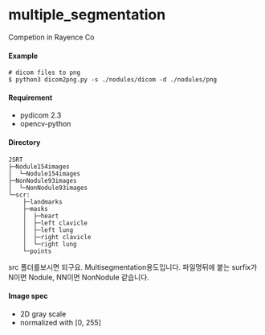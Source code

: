 # multiple_segmentation
Competion in Rayence Co

#### Example
```
# dicom files to png
$ python3 dicom2png.py -s ./nodules/dicom -d ./nodules/png
```

#### Requirement
- pydicom 2.3
- opencv-python

#### Directory
```
JSRT
├─Nodule154images
│  └─Nodule154images
├─NonNodule93images
│  └─NonNodule93images
└─scr: 
    ├─landmarks
    ├─masks
    │  ├─heart
    │  ├─left clavicle
    │  ├─left lung
    │  ├─right clavicle
    │  └─right lung
    └─points
```
src 폴더를보시면 되구요. Multisegmentation용도입니다. 파일명뒤에 붙는 surfix가 N이면 Nodule, NN이면 NonNodule 같습니다.

#### Image spec
- 2D gray scale
- normalized with [0, 255]
